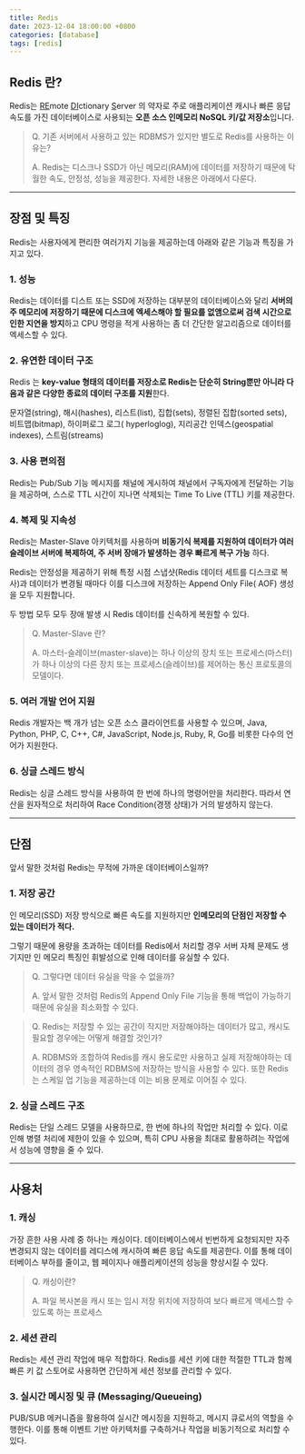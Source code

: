 ```yaml
---
title: Redis
date: 2023-12-04 18:00:00 +0800
categories: [database]
tags: [redis]
---
```


## Redis 란?

Redis는 <u>RE</u>mote <u>DI</u>ctionary <u>S</u>erver 의 약자로 주로 애플리케이션 캐시나 빠른 응답 속도를 가진 데이터베이스로 사용되는
**오픈 소스 인메모리 NoSQL 키/값 저장소**입니다.

> Q. 기존 서버에서 사용하고 있는 RDBMS가 있지만 별도로 Redis를 사용하는 이유는?
>
> A. Redis는 디스크나 SSD가 아닌 메모리(RAM)에 데이터를 저장하기 때문에 탁월한 속도, 안정성, 성능을 제공한다. 자세한 내용은 아래에서 다룬다.

---

## 장점 및 특징

Redis는 사용자에게 편리한 여러가지 기능을 제공하는데 아래와 같은 기능과 특징을 가지고 있다.

### 1. 성능

Redis는 데이터를 디스트 또는 SSD에 저장하는 대부분의 데이터베이스와 달리 **서버의 주 메모리에 저장하기 때문에 디스크에 엑세스해야 할 필요를 없앰으로써 검색 시간으로 인한
지연을 방지**하고 CPU 명령을 적게 사용하는 좀 더 간단한 알고리즘으로 데이터를 엑세스할 수 있다.

### 2. 유연한 데이터 구조

Redis 는 **key-value 형태의 데이터를 저장소로 Redis는 단순히 String뿐만 아니라 다음과 같은 다양한 종료의 데이터 구조를 지원**한다.

문자열(string), 해시(hashes), 리스트(list), 집합(sets), 정렬된 집합(sorted sets), 비트맵(bitmap), 하이퍼로그 로그(
hyperloglog), 지리공간 인덱스(geospatial indexes), 스트림(streams)

### 3. 사용 편의점

Redis는 Pub/Sub 기능 메시지를 채널에 게시하여 채널에서 구독자에게 전달하는 기능을 제공하며, 스스로 TTL 시간이 지나면 삭제되는 Time To Live (TTL)
키를 제공한다.

### 4. 복제 및 지속성

Redis는 Master-Slave 아키텍처를 사용하며 **비동기식 복제를 지원하여 데이터가 여러 슬레이브 서버에 복제하여, 주 서버 장애가 발생하는 경우 빠르게 복구 가능**
하다.

Redis는 안정성을 제공하기 위해 특정 시점 스냅샷(Redis 데이터 세트를 디스크로 복사)과 데이터가 변경될 때마다 이를 디스크에 저장하는 Append Only File(
AOF) 생성을 모두 지원합니다.

두 방법 모두 모두 장애 발생 시 Redis 데이터를 신속하게 복원할 수 있다.

> Q. Master-Slave 란?
>
> A. 마스터-슬레이브(master-slave)는 하나 이상의 장치 또는 프로세스(마스터)가 하나 이상의 다른 장치 또는 프로세스(슬레이브)를 제어하는 통신 프로토콜의 모델이다.

### 5. 여러 개발 언어 지원

Redis 개발자는 백 개가 넘는 오픈 소스 클라이언트를 사용할 수 있으며, Java, Python, PHP, C, C++, C#, JavaScript, Node.js, Ruby,
R, Go를 비롯한 다수의 언어가 지원한다.

### 6. 싱글 스레드 방식

Redis는 싱글 스레드 방식을 사용하여 한 번에 하나의 명령어만을 처리한다. 따라서 연산을 원자적으로 처리하여 Race Condition(경쟁 상태)가 거의 발생하지 않는다.

---

## 단점

앞서 말한 것처럼 Redis는 무적에 가까운 데이터베이스일까?

### 1. 저장 공간

인 메모리(SSD) 저장 방식으로 빠른 속도를 지원하지만 **인메모리의 단점인 저장할 수 있는 데이터가 적다.**

그렇기 때문에 용량을 초과하는 데이터를 Redis에서 처리할 경우 서버 자체 문제도 생기지만 인 메모리 특징인 휘발성으로 인해 데이터를 유실할 수 있다.

> Q. 그렇다면 데이터 유실을 막을 수 없을까?
>
> A. 앞서 말한 것처럼 Redis의 Append Only File 기능을 통해 백업이 가능하기 때문에 유실을 최소화할 수 있다.

> Q. Redis는 저장할 수 있는 공간이 작지만 저장해야하는 데이터가 많고, 캐시도 필요할 경우에는 어떻게 해결할 것인가?
>
> A. RDBMS와 조합하여 Redis를 캐시 용도로만 사용하고 실제 저장해야하는 데이터의 경우 영속적인 RDBMS에 저장하는 방식을 사용할 수 있다. 또한 Redis는 스케일 업 기능을 제공하는데 이는 비용 문제로 이어질 수 있다.

### 2. 싱글 스레드 구조

Redis는 단일 스레드 모델을 사용하므로, 한 번에 하나의 작업만 처리할 수 있다. 이로 인해 병렬 처리에 제한이 있을 수 있으며, 특히 CPU 사용을 최대로 활용하려는 작업에서
성능에 영향을 줄 수 있다.

---

## 사용처

### 1. 캐싱

가장 흔한 사용 사례 중 하나는 캐싱이다. 데이터베이스에서 빈번하게 요청되지만 자주 변경되지 않는 데이터를 레디스에 캐시하여 빠른 응답 속도를 제공한다. 이를 통해 데이터베이스
부하를 줄이고, 웹 페이지나 애플리케이션의 성능을 향상시킬 수 있다.

> Q. 캐싱이란?
>
> A. 파일 복사본을 캐시 또는 임시 저장 위치에 저장하여 보다 빠르게 액세스할 수 있도록 하는 프로세스

### 2. 세션 관리

Redis는 세션 관리 작업에 매우 적합하다. Redis를 세션 키에 대한 적절한 TTL과 함께 빠른 키 값 스토어로 사용하면 간단하게 세션 정보를 관리할 수 있다.

### 3. 실시간 메시징 및 큐 (Messaging/Queueing)

PUB/SUB 메커니즘을 활용하여 실시간 메시징을 지원하고, 메시지 큐로서의 역할을 수행한다. 이를 통해 이벤트 기반 아키텍처를 구축하거나 작업을 비동기적으로 처리할 수 있다.

